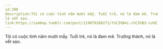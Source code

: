 ```yaml
---
id:398
description:Tôi có cuộc tình năm mười mấy. Tuổi trẻ, nó là đam mê. Trưởng thành, nó
là vết sẹo.
link:https://iambep.tumblr.com/post/119079188271/t%C3%B4i-c%C3%B3-cu%E1%BB%99c-t%C3%ACnh-n%C4%83m-m%C6%B0%E1%BB%9Di-m%E1%BA%A5y-tu%E1%BB%95i-tr%E1%BA%BB-n%C3%B3-l%C3%A0-%C4%91am
---
```


Tôi có cuộc tình năm mười mấy. Tuổi trẻ, nó là đam mê. Trưởng thành, nó
là vết sẹo.